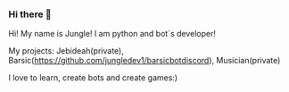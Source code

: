 ### Hi there 👋

Hi! My name is Jungle! I am python and bot`s developer! 

My projects: Jebideah(private),
Barsic(https://github.com/jungledev1/barsicbotdiscord),
Musician(private)

I love to learn, create bots and create games:)

